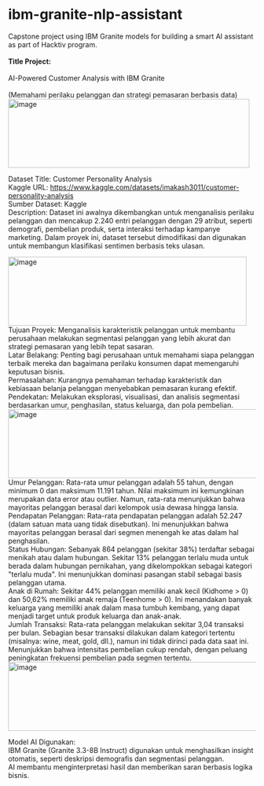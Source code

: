 # ibm-granite-nlp-assistant
Capstone project using IBM Granite models for building a smart AI assistant as part of Hacktiv program.<br></br>
<b>Title Project:</b><br></br>
AI-Powered Customer Analysis with IBM Granite <br></br>
(Memahami perilaku pelanggan dan strategi pemasaran berbasis data)
<img width="491" height="140" alt="image" src="https://github.com/user-attachments/assets/f5b56ff3-0c7c-4ff1-81f7-508edb5a57f7" />

Dataset Title: Customer Personality Analysis<br>
Kaggle URL: https://www.kaggle.com/datasets/imakash3011/customer-personality-analysis
<br>
Sumber Dataset: Kaggle <br>
Description: Dataset ini awalnya dikembangkan untuk menganalisis perilaku pelanggan dan mencakup 2.240 entri pelanggan dengan 29 atribut, seperti demografi, pembelian produk, serta interaksi terhadap kampanye marketing. Dalam proyek ini, dataset tersebut dimodifikasi dan digunakan untuk membangun klasifikasi sentimen berbasis teks ulasan.

<img width="485" height="140" alt="image" src="https://github.com/user-attachments/assets/ac087a4d-eb20-4565-ad1e-3fab47ba290b" /><br>
Tujuan Proyek:  Menganalisis karakteristik pelanggan untuk membantu perusahaan melakukan segmentasi pelanggan yang lebih akurat dan strategi pemasaran yang lebih tepat sasaran.<br>
Latar Belakang: Penting bagi perusahaan untuk memahami siapa pelanggan terbaik mereka dan bagaimana perilaku konsumen dapat memengaruhi keputusan bisnis.<br>
Permasalahan: Kurangnya pemahaman terhadap karakteristik dan kebiasaan belanja pelanggan menyebabkan pemasaran kurang efektif.<br>
Pendekatan: Melakukan eksplorasi, visualisasi, dan analisis segmentasi berdasarkan umur, penghasilan, status keluarga, dan pola pembelian.<br>
<img width="515" height="140" alt="image" src="https://github.com/user-attachments/assets/4b429327-e7ec-45e6-a837-2d221080ccfa" />
<br>
Umur Pelanggan: Rata-rata umur pelanggan adalah 55 tahun, dengan minimum 0 dan maksimum 11.191 tahun. Nilai maksimum ini kemungkinan merupakan data error atau outlier. Namun, rata-rata menunjukkan bahwa mayoritas pelanggan berasal dari kelompok usia dewasa hingga lansia.<br>
Pendapatan Pelanggan: Rata-rata pendapatan pelanggan adalah 52.247 (dalam satuan mata uang tidak disebutkan). Ini menunjukkan bahwa mayoritas pelanggan berasal dari segmen menengah ke atas dalam hal penghasilan.<br>
Status Hubungan: Sebanyak 864 pelanggan (sekitar 38%) terdaftar sebagai menikah atau dalam hubungan. Sekitar 13% pelanggan terlalu muda untuk berada dalam hubungan pernikahan, yang dikelompokkan sebagai kategori "terlalu muda". Ini menunjukkan dominasi pasangan stabil sebagai basis pelanggan utama.<br>
Anak di Rumah: Sekitar 44% pelanggan memiliki anak kecil (Kidhome > 0) dan 50,62% memiliki anak remaja (Teenhome > 0). Ini menandakan banyak keluarga yang memiliki anak dalam masa tumbuh kembang, yang dapat menjadi target untuk produk keluarga dan anak-anak.<br>
Jumlah Transaksi: Rata-rata pelanggan melakukan sekitar 3,04 transaksi per bulan. Sebagian besar transaksi dilakukan dalam kategori tertentu (misalnya: wine, meat, gold, dll.), namun ini tidak dirinci pada data saat ini. Menunjukkan bahwa intensitas pembelian cukup rendah, dengan peluang peningkatan frekuensi pembelian pada segmen tertentu.<br>
<img width="627" height="140" alt="image" src="https://github.com/user-attachments/assets/a06eae9a-654d-4c01-82f4-2592e7e3f015" />

Model AI Digunakan:<br>
IBM Granite (Granite 3.3-8B Instruct) digunakan untuk menghasilkan insight otomatis, seperti deskripsi demografis dan segmentasi pelanggan.<br>
AI membantu menginterpretasi hasil dan memberikan saran berbasis logika bisnis.







